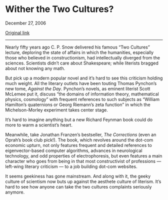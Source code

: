 Wither the Two Cultures?
========================

December 27, 2006

[Original link](http://www.aaronsw.com/weblog/twocultures)

* * * * *

Nearly fifty years ago C. P. Snow delivered his famous “Two Cultures”
lecture, deploring the state of affairs in which the humanities,
especially those who believed in constructionism, had intellectually
diverged from the sciences. Scientists didn’t care about Shakespeare;
while literists bragged about not knowing any math.

But pick up a modern popular novel and it’s hard to see this criticism
holding much weight. All the literary outlets have been touting Thomas
Pynchon’s new tome, *Against the Day*. Pynchon’s novels, as eminent
literist Scott McLemee put it, discuss “the domains of information
theory, mathematical physics, cosmology” with frequent references to
such subjects as “William Hamilton’s quaternions or Georg Riemann’s zeta
function” in which the Michelson-Morley experiment takes center stage.

It’s hard to imagine anything but a new Richard Feynman book could do
more to warm a scientist’s heart.

Meanwhile, take Jonathan Franzen’s bestseller, *The Corrections* (even
an Oprah’s book club pick!). The book, which revolves around the dot-com
economic upturn, not only features frequent and detailed references to
eigenvector-based computer algorithms, advances in neurological
technology, and odd properties of electrophoresis, but even features a
main character who goes from being in that most constructivist of
professions — left-wing literary criticism — to a job building dot-com
websites.

It seems geekiness has gone mainstream. And along with it, the geeky
culture of scientism now buts up against the aesthete culture of
literism. It’s hard to see how anyone can take the two cultures
complaints seriously anymore.

